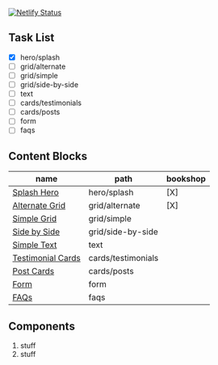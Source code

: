 [![Netlify Status](https://api.netlify.com/api/v1/badges/220d4ca1-1c7d-4969-b4ec-14bac09744a6/deploy-status)](https://app.netlify.com/sites/edmeehan-dev-astro/deploys)

## Task List

- [x] hero/splash
- [ ] grid/alternate
- [ ] grid/simple
- [ ] grid/side-by-side
- [ ] text
- [ ] cards/testimonials
- [ ] cards/posts
- [ ] form
- [ ] faqs

## Content Blocks
| name | path | bookshop |
| --- | --- | --- |
| [Splash Hero](src/components/hero/splash/) | hero/splash | [X] |
| [Alternate Grid](src/components/grid/alternate/) | grid/alternate | [X] |
| [Simple Grid](src/components/grid/simple/) | grid/simple |
| [Side by Side](src/components/grid/side-by-side/) | grid/side-by-side |
| [Simple Text](src/components/text/) | text |
| [Testimonial Cards](src/components/cards/testimonials/) | cards/testimonials |
| [Post Cards](src/components/cards/posts/) | cards/posts |
| [Form](src/components/form/) | form |
| [FAQs](src/components/faqs/) | faqs |

## Components

1. stuff
2. stuff
